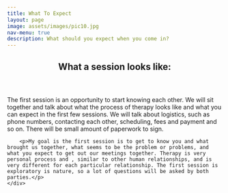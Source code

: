 ```yaml
---
title: What To Expect
layout: page
image: assets/images/pic10.jpg
nav-menu: true
description: What should you expect when you come in?
---
```


<!-- One -->
<section id="one">
	<div class="inner">
		<header class="major">
			<h2>What a session looks like:</h2>
		</header>
		<p>The first session is an opportunity to start knowing each other. We will sit together and talk about what the process of therapy looks like and what you can expect in the first few sessions. We will talk about logistics, such as phone numbers, contacting each other, scheduling,  fees and payment and so on. There will be small amount of paperwork to sign. </p>

		<p>My goal is the first session is to get to know you and what brought us together, what seems to be the problem or problems, and what you expect to get out our meetings together. Therapy is very personal process and , similar to other human relationships, and is very different for each particular relationship. The first session is exploratory is nature, so a lot of questions will be asked by both parties.</p>
	</div>
</section>

				

